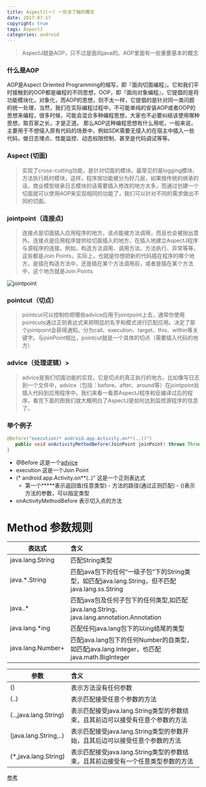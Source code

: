 ```yaml
---
title: AspectJ(一) 一些该了解的概念
date: 2017-07-17
copyright: true
tags: AspectJ
categories: android
---
```


> AspectJ就是AOP，只不过是面向java的。AOP里面有一些重要基本的概念

### 什么是AOP

AOP是Aspect Oriented Programming的缩写，即『面向切面编程』。它和我们平时接触到的OOP都是编程的不同思想，OOP，即『面向对象编程』，它提倡的是将功能模块化，对象化，而AOP的思想，则不太一样，它提倡的是针对同一类问题的统一处理，当然，我们在实际编程过程中，不可能单纯的安装AOP或者OOP的思想来编程，很多时候，可能会混合多种编程思想，大家也不必要纠结该使用哪种思想，取百家之长，才是正道。
那么AOP这种编程思想有什么用呢，一般来说，主要用于不想侵入原有代码的场景中，例如SDK需要无侵入的在宿主中插入一些代码，做日志埋点、性能监控、动态权限控制、甚至是代码调试等等。
<!-- more -->
### Aspect  (切面) 
 >实现了cross-cutting功能，是针对切面的模块。最常见的是logging模块、方法执行耗时模块，这样，程序按功能被分为好几层，如果按传统的继承的话，商业模型继承日志模块的话需要插入修改的地方太多，而通过创建一个切面就可以使用AOP来实现相同的功能了，我们可以针对不同的需求做出不同的切面。

 ### jointpoint（连接点)
 >连接点是切面插入应用程序的地方，该点能被方法调用，而且也会被抛出意外。连接点是应用程序提供给切面插入的地方，在插入地建立AspectJ程序与源程序的连接。例如，构造方法调用、调用方法、方法执行、异常等等，这些都是Join Points，实际上，也就是你想把新的代码插在程序的哪个地方，是插在构造方法中，还是插在某个方法调用前，或者是插在某个方法中，这个地方就是Join Points
 
 ![jointpoint](http://img.blog.csdn.net/20160523093513387)


 ### pointcut（切点）
 >pointcut可以控制你把哪些advice应用于jointpoint上去，通常你使用pointcuts通过正则表达式来把明显的名字和模式进行匹配应用。决定了那个jointpoint会获得通知。分为call、execution、target、this、within等关键字。与joinPoint相比，pointcut就是一个具体的切点（需要插入代码的地方）


 ### <span id="advice"> advice（处理逻辑）>
 >advice是我们切面功能的实现，它是切点的真正执行的地方。比如像写日志到一个文件中，advice（包括：before、after、around等）在jointpoint处插入代码到应用程序中。我们来看一看原AspectJ程序和反编译过后的程序。看完下面的图我们就大概明白了AspectJ是如何达到监控源程序的信息了。


### 举个例子
 
 ```java
@Before("execution(* android.app.Activity.on**(..))")
    public void onActivityMethodBefore(JoinPoint joinPoint) throws Throwable {
}
 ```
  + @Before  这是一个[advice](#advice)
  + execution  这是一个Join Point
  + (* android.app.Activity.on\*\*(..)" 这是一个正则表达式 
     -  第一个**\***表示返回值(任意类型) - 方法的路径(通过正则匹配) - ()表示方法的参数，可以指定类型
  +  onActivityMethodBefore 表示切入点的方法


# Method 参数规则

|  表达式 |   含义  |
|----|:-------|
|java.lang.String	| 匹配String类型
|java.*.String	    |匹配java包下的任何“一级子包”下的String类型，如匹配java.lang.String，但不匹配java.lang.ss.String
|   java..*	        |匹配java包及任何子包下的任何类型,如匹配java.lang.String、java.lang.annotation.Annotation
|java.lang.*ing	    |匹配任何java.lang包下的以ing结尾的类型
|java.lang.Number+	|匹配java.lang包下的任何Number的自类型，如匹配java.lang.Integer，也匹配java.math.BigInteger

|   参数	| 含义  |
|----|:-------|
|()	|表示方法没有任何参数
|(..)	|表示匹配接受任意个参数的方法
|(..,java.lang.String)	|表示匹配接受java.lang.String类型的参数结束，且其前边可以接受有任意个参数的方法
|(java.lang.String,..)	|表示匹配接受java.lang.String类型的参数开始，且其后边可以接受任意个参数的方法
|(*,java.lang.String)	|表示匹配接受java.lang.String类型的参数结束，且其前边接受有一个任意类型参数的方法





 [参考](http://blog.csdn.net/eclipsexys/article/details/54425414)